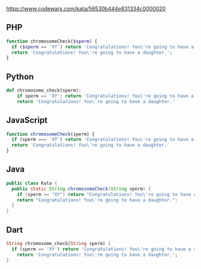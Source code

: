 https://www.codewars.com/kata/56530b444e831334c0000020

## PHP
```php
function chromosomeCheck($sperm) {
  if ($sperm == 'XY') return 'Congratulations! You\'re going to have a son.';
  return 'Congratulations! You\'re going to have a daughter.';
}
```

## Python
```python
def chromosome_check(sperm):
    if sperm == 'XY': return 'Congratulations! You\'re going to have a son.'
    return 'Congratulations! You\'re going to have a daughter.'
```

## JavaScript
```js
function chromosomeCheck(sperm) {
  if (sperm === 'XY') return 'Congratulations! You\'re going to have a son.'
  return 'Congratulations! You\'re going to have a daughter.'
}
```

## Java
```java
public class Kata {
  public static String chromosomeCheck(String sperm) {
    if (sperm == "XY") return "Congratulations! You\'re going to have a son.";
    return "Congratulations! You\'re going to have a daughter.";
  }
}
```

## Dart
```dart
String chromosome_check(String sperm) {
  if (sperm == 'XY') return 'Congratulations! You\'re going to have a son.';
    return 'Congratulations! You\'re going to have a daughter.';
}
```